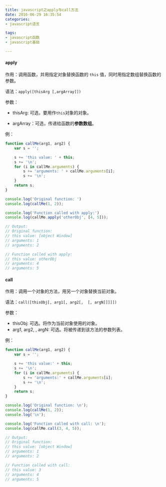 ```yaml
---
title: javascript之apply与call方法
date: 2016-06-29 16:35:54
categories:
- javascript语言

tags:
- javascript函数
- javascript基础

---
```


#### apply
作用：调用函数，并用指定对象替换函数的 `this` 值，同时用指定数组替换函数的参数。 

语法：`apply([thisArg [,argArray]])`

参数：

* thisArg: 可选，要用作`this`对象的对象。

* argArray：可选，传递给函数的**参数数组**。

例：
``` javascript
function callMe(arg1, arg2) {
    var s = '';

    s += 'this value: ' + this;
    s += '\n';
    for (i in callMe.arguments) {
        s += 'arguments: ' + callMe.arguments[i];
        s += '\n';
    }
    return s;
}

console.log('Original function: ')
console.log(callMe(1, 2));

console.log('Function called with apply:')
console.log(callMe.apply('otherObj', [4, 5]));

// Output: 
// Original function: 
// this value: [object Window]
// arguments: 1
// arguments: 2

// Function called with apply: 
// this value: otherObj
// arguments: 4
// arguments: 5

```
#### call
作用：调用一个对象的方法，用另一个对象替换当前对象。

语法：`call([thisObj[, arg1[, arg2[,  [, argN]]]]])`

参数：

* thisObj: 可选。将作为当前对象使用的对象。
* arg1, arg2, , argN: 可选。将被传递到该方法的参数列表。

例：
``` javascript
function callMe(arg1, arg2) {
    var s = '';

    s += 'this value:' + this;
    s += '\n';
    for (i in callMe.arguments) {
        s += 'arguments:' + callMe.arguments[i];
        s += '\n';
    }
    return s;
}

console.log('Original function: \n');
console.log(callMe(1, 2));
console.log('\n');

console.log('Function called with call: \n');
console.log(callMe.call(3, 4, 5));

// Output: 
// Original function: 
// this value: [object Window]
// arguments: 1
// arguments: 2

// Function called with call: 
// this value: 3
// arguments: 4
// arguments: 5
```
